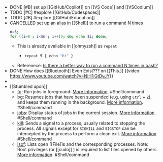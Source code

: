 - DONE [#B] set up [[GitHub/Copilot]] on [[VS Code]] and [[VSCodium]]
- TODO [#C] #explore [[GitHub/Codespaces]]
- TODO [#B] #explore [[GitHub/Education]]
- CANCELLED set up an alias in [[Shell]] to run a command N times
  ```bash
  n=5;
  for ((i=0 ; i<$n ; i++)); do; echo $i; done;
  ```
	- This is already available in [[ohmyzsh]] as `repeat`
		- ```bash
		  repeat 5 { echo "Hi" }
		  ```
	- Referenece:
	  [Is there a better way to run a command N times in bash?](https://stackoverflow.com/a/3737773/7753274)
- DONE How does [[Bluetooth]] Even Exist??? on [[This.]]
  {{video https://www.youtube.com/watch?v=NIH1iGtDvJY}}
-
- [[Stumbled upon]]
	- [fg](https://command-not-found.com/fg): Run jobs in foreground. [More information](https://manned.org/fg). #Shell/command
	- [bg](https://command-not-found.com/bg): Resumes jobs that have been suspended (e.g. using `Ctrl` + `Z`), and keeps them running in the background. [More information](https://manned.org/bg). #Shell/command
	- [jobs](https://command-not-found.com/jobs): Display status of jobs in the current session. [More information](https://manned.org/jobs). #Shell/command
	- [kill](https://command-not-found.com/kill): Sends a signal to a process, usually related to stopping the process. All signals except for `SIGKILL` and `SIGSTOP` can be intercepted by the process to perform a clean exit. [More information](https://manned.org/kill). #Shell/command
	- [lsof](https://command-not-found.com/lsof): Lists open [[File]]s and the corresponding processes. Note: Root privileges (or [[sudo]] ) is required to list files opened by others. [More information](https://manned.org/lsof). #Shell/command